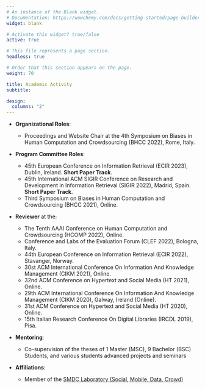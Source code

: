 ```yaml
---
# An instance of the Blank widget.
# Documentation: https://wowchemy.com/docs/getting-started/page-builder/
widget: blank

# Activate this widget? true/false
active: true

# This file represents a page section.
headless: true

# Order that this section appears on the page.
weight: 70

title: Academic Activity
subtitle:

design:
  columns: "2"
---
```

- **Organizational Roles**:
  - Proceedings and Website Chair at the 4th Symposium on Biases in Human Computation and Crowdsourcing (BHCC 2022), Rome, Italy.

- **Program Committee Roles**:
  - 45th European Conference on Information Retrieval (ECIR 2023), Dublin, Ireland. <b>Short Paper Track</b>.
  - 45th International ACM SIGIR Conference on Research and Development in Information Retrieval (SIGIR 2022), Madrid, Spain. <b>Short Paper Track</b>.
  - Third Symposium on Biases in Human Computation and Crowdsourcing (BHCC 2021), Online.

- **Reviewer** at the:
  - The Tenth AAAI Conference on Human Computation and Crowdsourcing (HCOMP 2022), Online.
  - Conference and Labs of the Evaluation Forum (CLEF 2022), Bologna, Italy.
  - 44th European Conference on Information Retrieval (ECIR 2022), Stavanger, Norway.
  - 30st ACM International Conference On Information And Knowledge Management (CIKM 2021), Online.
  - 32nd ACM Conference on Hypertext and Social Media (HT 2021), Online.
  - 29th ACM International Conference On Information And Knowledge Management (CIKM 2020), Galway, Ireland (Online).
  - 31st ACM Conference on Hypertext and Social Media (HT 2020), Online.
  - 15th Italian Research Conference On Digital Libraries (IRCDL 2019), Pisa.

- **Mentoring**:
  - Co-supervision of the theses of 1 Master (MSC), 9 Bachelor (BSC) Students, and various students advanced projects
    and seminars

- **Affiliations**:
  - Member of the [SMDC Laboratory (Social, Mobile, Data, Crowd)](http://smdc.uniud.it/smdc/membri/?lang=en)
     
